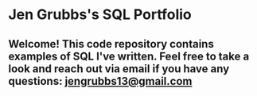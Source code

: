 # Jen Grubbs's SQL Portfolio

## Welcome! This code repository contains examples of SQL I've written. Feel free to take a look and reach out via email if you have any questions: jengrubbs13@gmail.com
